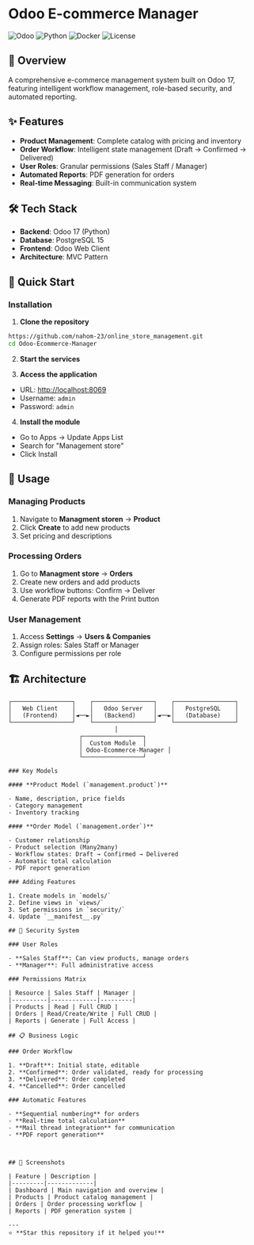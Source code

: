 # Odoo E-commerce Manager

![Odoo](https://img.shields.io/badge/Odoo-17-875A7B.svg)
![Python](https://img.shields.io/badge/Python-3.8+-blue.svg)
![Docker](https://img.shields.io/badge/Docker-Compose-blue.svg)
![License](https://img.shields.io/badge/License-MIT-green.svg)

## 🚀 Overview

A comprehensive e-commerce management system built on Odoo 17, featuring intelligent workflow management, role-based security, and automated reporting.

## ✨ Features

- **Product Management**: Complete catalog with pricing and inventory
- **Order Workflow**: Intelligent state management (Draft → Confirmed → Delivered)
- **User Roles**: Granular permissions (Sales Staff / Manager)
- **Automated Reports**: PDF generation for orders
- **Real-time Messaging**: Built-in communication system

## 🛠️ Tech Stack

- **Backend**: Odoo 17 (Python)
- **Database**: PostgreSQL 15
- **Frontend**: Odoo Web Client
- **Architecture**: MVC Pattern

## 🚀 Quick Start

### Installation

1. **Clone the repository**

```bash
https://github.com/nahom-23/online_store_management.git
cd Odoo-Ecommerce-Manager
```

2. **Start the services**

3. **Access the application**

- URL: <http://localhost:8069>
- Username: `admin`
- Password: `admin`

4. **Install the module**

- Go to Apps → Update Apps List
- Search for "Management store"
- Click Install

## 📖 Usage

### Managing Products

1. Navigate to **Managment storen** → **Product**
2. Click **Create** to add new products
3. Set pricing and descriptions

### Processing Orders

1. Go to **Managment store** → **Orders**
2. Create new orders and add products
3. Use workflow buttons: Confirm → Deliver
4. Generate PDF reports with the Print button

### User Management

1. Access **Settings** → **Users & Companies**
2. Assign roles: Sales Staff or Manager
3. Configure permissions per role

## 🏗️ Architecture

```text
┌─────────────────┐    ┌─────────────────┐    ┌─────────────────┐
│   Web Client    │    │   Odoo Server   │    │   PostgreSQL    │
│   (Frontend)    │◄──►│   (Backend)     │◄──►│   (Database)    │
└─────────────────┘    └─────────────────┘    └─────────────────┘
                              │
                    ┌─────────────────┐
                    │  Custom Module  │
                    │ Odoo-Ecommerce-Manager │
                    └─────────────────┘

### Key Models

#### **Product Model (`management.product`)**

- Name, description, price fields
- Category management
- Inventory tracking

#### **Order Model (`management.order`)**

- Customer relationship
- Product selection (Many2many)
- Workflow states: Draft → Confirmed → Delivered
- Automatic total calculation
- PDF report generation

### Adding Features

1. Create models in `models/`
2. Define views in `views/`
3. Set permissions in `security/`
4. Update `__manifest__.py`

## 🔐 Security System

### User Roles

- **Sales Staff**: Can view products, manage orders
- **Manager**: Full administrative access

### Permissions Matrix

| Resource | Sales Staff | Manager |
|----------|-------------|---------|
| Products | Read | Full CRUD |
| Orders | Read/Create/Write | Full CRUD |
| Reports | Generate | Full Access |

## 📋 Business Logic

### Order Workflow

1. **Draft**: Initial state, editable
2. **Confirmed**: Order validated, ready for processing
3. **Delivered**: Order completed
4. **Cancelled**: Order cancelled

### Automatic Features

- **Sequential numbering** for orders
- **Real-time total calculation**
- **Mail thread integration** for communication
- **PDF report generation**



## 📸 Screenshots

| Feature | Description |
|---------|-------------|
| Dashboard | Main navigation and overview |
| Products | Product catalog management |
| Orders | Order processing workflow |
| Reports | PDF generation system |

---
⭐ **Star this repository if it helped you!**
